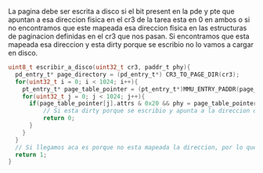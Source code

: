 La pagina debe ser escrita a disco si el bit present en la pde y pte que apuntan a esa direccion fisica en el cr3 de la tarea esta en 0 en ambos o si no encontramos que este mapeada esa direccion fisica en las estructuras de paginacion definidas en el cr3 que nos pasan. Si encontramos que esta mapeada esa direccion y esta dirty porque se escribio no lo vamos a cargar en disco. 

```c
uint8_t escribir_a_disco(uint32_t cr3, paddr_t phy){
  pd_entry_t* page_directory = (pd_entry_t*) CR3_TO_PAGE_DIR(cr3);
  for(uint32_t i = 0; i < 1024; i++){
    pt_entry_t* page_table_pointer = (pt_entry_t*)MMU_ENTRY_PADDR(page_directory[i].pt);
    for(uint32_t j = 0; j < 1024; j++){
      if(page_table_pointer[j].attrs & 0x20 && phy = page_table_pointer[j].page){
          // Si esta dirty porque se escribio y apunta a la direccion que estamos buscando devolvemos 0 porque esta tarea la escribio.
          return 0;
      }
    }
  }
  // Si llegamos aca es porque no esta mapeada la direccion, por lo que podemos escribir a disco
  return 1;
}
```